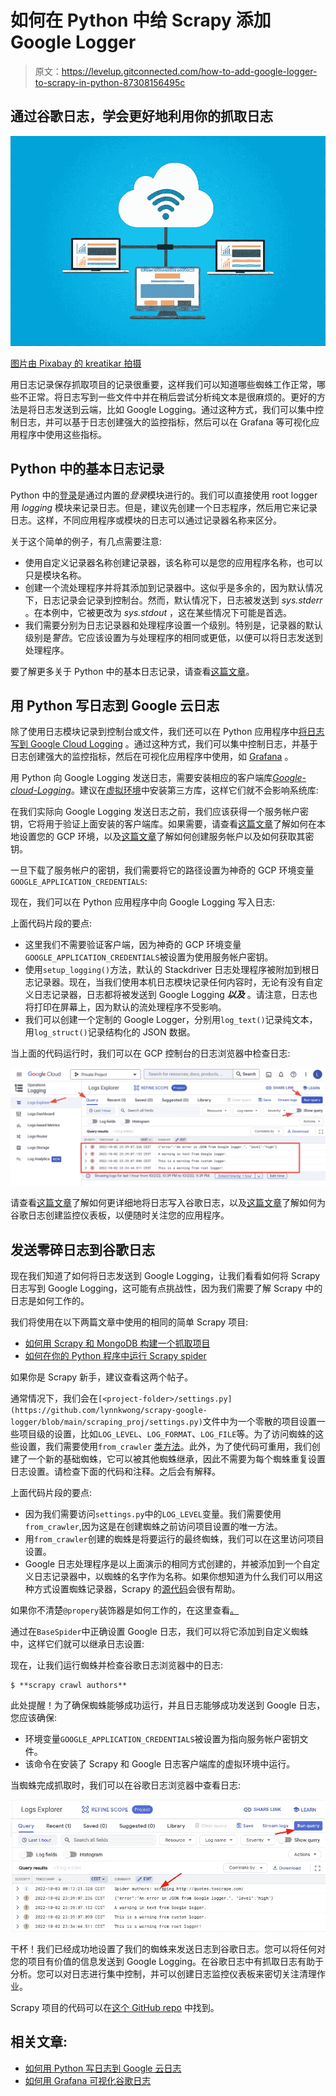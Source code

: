 # 如何在 Python 中给 Scrapy 添加 Google Logger

> 原文：<https://levelup.gitconnected.com/how-to-add-google-logger-to-scrapy-in-python-87308156495c>

## 通过谷歌日志，学会更好地利用你的抓取日志

![](img/86c5c7efa029586f5c51b744ad0d0a4b.png)

[图片由 Pixabay 的 kreatikar 拍摄](https://pixabay.com/illustrations/cloud-computer-hosting-3406627/)

用日志记录保存抓取项目的记录很重要，这样我们可以知道哪些蜘蛛工作正常，哪些不正常。将日志写到一些文件中并在稍后尝试分析纯文本是很麻烦的。更好的方法是将日志发送到云端，比如 Google Logging。通过这种方式，我们可以集中控制日志，并可以基于日志创建强大的监控指标，然后可以在 Grafana 等可视化应用程序中使用这些指标。

## Python 中的基本日志记录

Python 中的[登录](https://lynn-kwong.medium.com/stop-using-print-in-your-python-code-for-logging-use-the-logging-module-like-a-pro-66fb0427d636)是通过内置的*登录*模块进行的。我们可以直接使用 root logger 用 *logging* 模块来记录日志。但是，建议先创建一个日志程序，然后用它来记录日志。这样，不同应用程序或模块的日志可以通过记录器名称来区分。

关于这个简单的例子，有几点需要注意:

*   使用自定义记录器名称创建记录器，该名称可以是您的应用程序名称，也可以只是模块名称。
*   创建一个流处理程序并将其添加到记录器中。这似乎是多余的，因为默认情况下，日志记录会记录到控制台。然而，默认情况下，日志被发送到 *sys.stderr* 。在本例中，它被更改为 *sys.stdout* ，这在某些情况下可能是首选。
*   我们需要分别为日志记录器和处理程序设置一个级别。特别是，记录器的默认级别是*警告*。它应该设置为与处理程序的相同或更低，以便可以将日志发送到处理程序。

要了解更多关于 Python 中的基本日志记录，请查看[这篇文章](https://lynn-kwong.medium.com/stop-using-print-in-your-python-code-for-logging-use-the-logging-module-like-a-pro-66fb0427d636)。

## 用 Python 写日志到 Google 云日志

除了使用日志模块记录到控制台或文件，我们还可以在 Python 应用程序中[将日志写到 Google Cloud Logging](/how-to-write-logs-to-google-cloud-logging-in-python-46e7b514c60b) 。通过这种方式，我们可以集中控制日志，并基于日志创建强大的监控指标，然后在可视化应用程序中使用，如 [Grafana](https://lynn-kwong.medium.com/how-to-visualize-google-logs-in-grafana-54cb18efe454) 。

用 Python 向 Google Logging 发送日志，需要安装相应的客户端库[*Google-cloud-Logging*](https://pypi.org/project/google-cloud-logging/)。建议在[虚拟环境](https://lynn-kwong.medium.com/how-to-create-virtual-environments-with-venv-and-conda-in-python-31814c0a8ec2)中安装第三方库，这样它们就不会影响系统库:

在我们实际向 Google Logging 发送日志之前，我们应该获得一个服务帐户密钥，它将用于验证上面安装的客户端库。如果需要，请查看[这篇文章](/how-to-set-up-your-local-environment-to-work-with-gcp-4ed0a11421ef)了解如何在本地设置您的 GCP 环境，以及[这篇文章](/how-to-write-logs-to-google-cloud-logging-in-python-46e7b514c60b)了解如何创建服务帐户以及如何获取其密钥。

一旦下载了服务帐户的密钥，我们需要将它的路径设置为神奇的 GCP 环境变量`GOOGLE_APPLICATION_CREDENTIALS`:

现在，我们可以在 Python 应用程序中向 Google Logging 写入日志:

上面代码片段的要点:

*   这里我们不需要验证客户端，因为神奇的 GCP 环境变量`GOOGLE_APPLICATION_CREDENTIALS`被设置为使用服务帐户密钥。
*   使用`setup_logging()`方法，默认的 Stackdriver 日志处理程序被附加到根日志记录器。现在，当我们使用本机日志模块记录任何内容时，无论有没有自定义日志记录器，日志都将被发送到 Google Logging ***以及*** 。请注意，日志也将打印在屏幕上，因为默认的流处理程序不受影响。
*   我们可以创建一个定制的 Google Logger，分别用`log_text()`记录纯文本，用`log_struct()`记录结构化的 JSON 数据。

当上面的代码运行时，我们可以在 GCP 控制台的日志浏览器中检查日志:

![](img/2e26ab385a8645fe4b817ab22687ad41.png)

请查看[这篇文章](/how-to-write-logs-to-google-cloud-logging-in-python-46e7b514c60b)了解如何更详细地将日志写入谷歌日志，以及[这篇文章](https://lynn-kwong.medium.com/how-to-visualize-google-logs-in-grafana-54cb18efe454)了解如何为谷歌日志创建监控仪表板，以便随时关注您的应用程序。

## 发送零碎日志到谷歌日志

现在我们知道了如何将日志发送到 Google Logging，让我们看看如何将 Scrapy 日志写到 Google Logging，这可能有点挑战性，因为我们需要了解 Scrapy 中的日志是如何工作的。

我们将使用在以下两篇文章中使用的相同的简单 Scrapy 项目:

*   [如何用 Scrapy 和 MongoDB 构建一个抓取项目](/how-to-build-a-scraping-project-with-scrapy-and-mongodb-46e78b6549e3)
*   [如何在你的 Python 程序中运行 Scrapy spider](/how-to-run-scrapy-spiders-in-your-program-7db56792c1f7)

如果你是 Scrapy 新手，建议查看这两个帖子。

通常情况下，我们会在`[<project-folder>/settings.py](https://github.com/lynnkwong/scrapy-google-logger/blob/main/scraping_proj/settings.py)`文件中为一个零散的项目设置一些项目级的设置，比如`LOG_LEVEL`、`LOG_FORMAT`、`LOG_FILE`等。为了访问蜘蛛的这些设置，我们需要使用`from_crawler` [类方法](https://betterprogramming.pub/how-to-use-the-magical-staticmethod-classmethod-and-property-decorators-in-python-e42dd74e51e7)。此外，为了使代码可重用，我们创建了一个新的基础蜘蛛，它可以被其他蜘蛛继承，因此不需要为每个蜘蛛重复设置日志设置。请检查下面的代码和注释。之后会有解释。

上面代码片段的要点:

*   因为我们需要访问`settings.py`中的`LOG_LEVEL`变量。我们需要使用`from_crawler`,因为这是在创建蜘蛛之前访问项目设置的唯一方法。
*   用`from_crawler`创建的蜘蛛是将要运行的最终蜘蛛，我们可以在这里访问项目设置。
*   Google 日志处理程序是以上面演示的相同方式创建的，并被添加到一个自定义日志记录器中，以蜘蛛的名字作为名称。如果你想知道为什么我们可以用这种方式设置蜘蛛记录器，Scrapy 的[源代码](https://github.com/scrapy/scrapy/blob/731f2d30851762443cc288a1dfaf25b431b4b680/scrapy/spiders/__init__.py#L32-L44)会很有帮助。

如果你不清楚`@propery`装饰器是如何工作的，在这里查看[。](https://betterprogramming.pub/how-to-use-the-magical-staticmethod-classmethod-and-property-decorators-in-python-e42dd74e51e7)

通过在`BaseSpider`中正确设置 Google 日志，我们可以将它添加到自定义蜘蛛中，这样它们就可以继承日志设置:

现在，让我们运行蜘蛛并检查谷歌日志浏览器中的日志:

```
$ **scrapy crawl authors**
```

此处提醒！为了确保蜘蛛能够成功运行，并且日志能够成功发送到 Google 日志，您应该确保:

*   环境变量`GOOGLE_APPLICATION_CREDENTIALS`被设置为指向服务帐户密钥文件。
*   该命令在安装了 Scrapy 和 Google 日志客户端库的虚拟环境中运行。

当蜘蛛完成抓取时，我们可以在谷歌日志浏览器中查看日志:

![](img/e9201b5e29b10c7666e267dc14bce544.png)

干杯！我们已经成功地设置了我们的蜘蛛来发送日志到谷歌日志。您可以将任何对您的项目有价值的信息发送到 Google Logging。在谷歌日志中有抓取日志有助于分析。您可以对日志进行集中控制，并可以创建日志监控仪表板来密切关注清理作业。

Scrapy 项目的代码可以在[这个 GitHub repo](https://github.com/lynnkwong/scrapy-google-logger) 中找到。

## 相关文章:

*   [如何用 Python 写日志到 Google 云日志](/how-to-write-logs-to-google-cloud-logging-in-python-46e7b514c60b)
*   [如何用 Grafana 可视化谷歌日志](https://lynn-kwong.medium.com/how-to-visualize-google-logs-in-grafana-54cb18efe454)